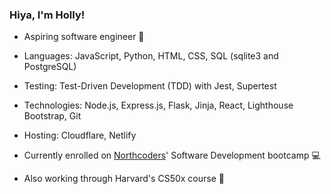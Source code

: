 ### Hiya, I'm Holly! ###
- Aspiring software engineer 🍃
  
- Languages: JavaScript, Python, HTML, CSS, SQL (sqlite3 and PostgreSQL)
- Testing: Test-Driven Development (TDD) with Jest, Supertest
- Technologies: Node.js, Express.js, Flask, Jinja, React, Lighthouse Bootstrap, Git 
- Hosting: Cloudflare, Netlify

- Currently enrolled on [Northcoders](https://northcoders.com/)' Software Development bootcamp 💻
- Also working through Harvard's CS50x course 📖
